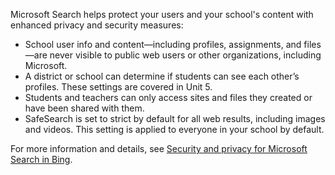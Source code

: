 Microsoft Search helps protect your users and your school's content with enhanced privacy and security measures:

- School user info and content—including profiles, assignments, and files—are never visible to public web users or other organizations, including Microsoft.
- A district or school can determine if students can see each other’s profiles. These settings are covered in Unit 5.
- Students and teachers can only access sites and files they created or have been shared with them.
- SafeSearch is set to strict by default for all web results, including images and videos. This setting is applied to everyone in your school by default.

For more information and details, see [Security and privacy for Microsoft Search in Bing](/microsoftsearch/security-for-search).
